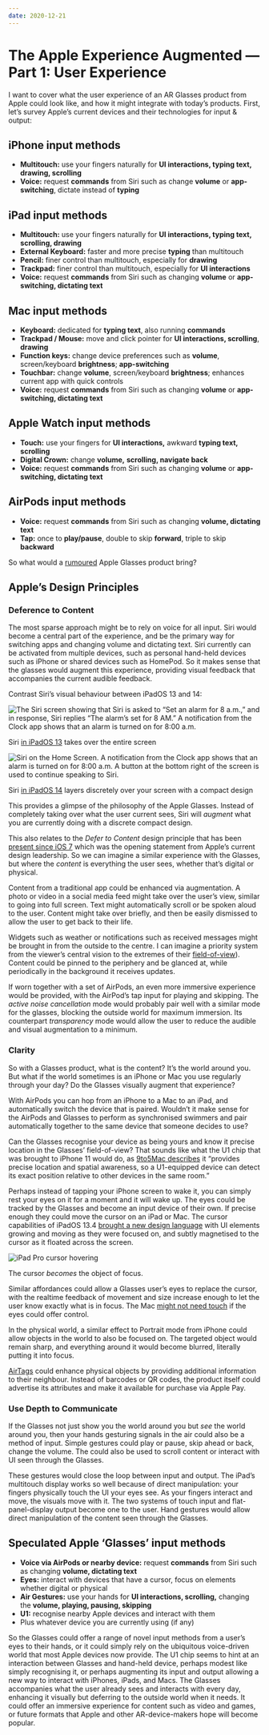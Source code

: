 ```yaml
---
date: 2020-12-21
---
```


# The Apple Experience Augmented — Part 1: User Experience

I want to cover what the user experience of an AR Glasses product from Apple could look like, and how it might integrate with today’s products. First, let’s survey Apple’s current devices and their technologies for input & output:

## iPhone input methods

*   **Multitouch:** use your fingers naturally for **UI interactions, typing text, drawing, scrolling**
*   **Voice:** request **commands** from Siri such as change **volume** or **app-switching**, dictate instead of **typing**

## iPad input methods

*   **Multitouch:** use your fingers naturally for **UI interactions, typing text, scrolling, drawing**
*   **External Keyboard:** faster and more precise **typing** than multitouch
*   **Pencil:** finer control than multitouch, especially for **drawing**
*   **Trackpad:** finer control than multitouch, especially for **UI interactions**
*   **Voice:** request **commands** from Siri such as changing ****volume**** or ****app-switching**, dictating text**

## Mac input methods

*   **Keyboard:** dedicated for **typing text**, also running **commands**
*   **Trackpad / Mouse:** move and click pointer for **UI interactions, **scrolling****, **drawing**
*   **Function keys:** change device preferences such as **volume**, screen/keyboard **brightness**; **app-switching**
*   **Touchbar:** change **volume**, screen/keyboard **brightness**; enhances current app with quick controls
*   **Voice:** request **commands** from Siri such as changing ******volume****** or ******app-switching****, dictating text**

## Apple Watch input methods

*   **Touch:** use your fingers for **UI interactions,** awkward **typing text, scrolling**
*   **Digital Crown:** change **volume,** **scrolling, navigate back**
*   **Voice:** request **commands** from Siri such as changing ******volume****** or ******app-switching****, dictating text**

## AirPods input methods

*   **Voice:** request **commands** from Siri such as changing **volume, dictating text**
*   **Tap:** once to **play/pause**, double to skip **forward**, triple to skip **backward**

So what would a [rumoured](https://www.macrumors.com/roundup/apple-glasses/) Apple Glasses product bring?

## Apple’s Design Principles

### Deference to Content

The most sparse approach might be to rely on voice for all input. Siri would become a central part of the experience, and be the primary way for switching apps and changing volume and dictating text. Siri currently can be activated from multiple devices, such as personal hand-held devices such as iPhone or shared devices such as HomePod. So it makes sense that the glasses would augment this experience, providing visual feedback that accompanies the current audible feedback.

Contrast Siri’s visual behaviour between iPadOS 13 and 14:

![The Siri screen showing that Siri is asked to “Set an alarm for 8 a.m.,” and in response, Siri replies “The alarm’s set for 8 AM.” A notification from the Clock app shows that an alarm is turned on for 8:00 a.m.](the-apple-experience-augmented-part-1-user-experience/siri-set-an-alarm.png)

Siri [in iPadOS 13](https://support.apple.com/en-au/guide/ipad/ipad4bce70ef/13.0/ipados/13.0) takes over the entire screen

![Siri on the Home Screen. A notification from the Clock app shows that an alarm is turned on for 8:00 a.m. A button at the bottom right of the screen is used to continue speaking to Siri.](the-apple-experience-augmented-part-1-user-experience/siri-ipad-response.png)

Siri [in iPadOS 14](https://support.apple.com/en-au/guide/ipad/ipad4bce70ef/14.0/ipados/14.0) layers discretely over your screen with a compact design

This provides a glimpse of the philosophy of the Apple Glasses. Instead of completely taking over what the user current sees, Siri will _augment_ what you are currently doing with a discrete compact design.

This also relates to the _Defer to Content_ design principle that has been [present since iOS 7](https://www.slideshare.net/dtireli/ios-human-interface-guidelines) which was the opening statement from Apple’s current design leadership. So we can imagine a similar experience with the Glasses, but where the _content_ is everything the user sees, whether that’s digital or physical.

Content from a traditional app could be enhanced via augmentation. A photo or video in a social media feed might take over the user’s view, similar to going into full screen. Text might automatically scroll or be spoken aloud to the user. Content might take over briefly, and then be easily dismissed to allow the user to get back to their life.

Widgets such as weather or notifications such as received messages might be brought in from the outside to the centre. I can imagine a priority system from the viewer’s central vision to the extremes of their [field-of-view](https://en.wikipedia.org/wiki/Field_of_view)). Content could be pinned to the periphery and be glanced at, while periodically in the background it receives updates.

If worn together with a set of AirPods, an even more immersive experience would be provided, with the AirPod’s tap input for playing and skipping. The _active noise cancellation_ mode would probably pair well with a similar mode for the glasses, blocking the outside world for maximum immersion. Its counterpart _transparency_ mode would allow the user to reduce the audible and visual augmentation to a minimum.

### Clarity

So with a Glasses product, what is the content? It’s the world around you. But what if the world sometimes is an iPhone or Mac you use regularly through your day? Do the Glasses visually augment that experience?

With AirPods you can hop from an iPhone to a Mac to an iPad, and automatically switch the device that is paired. Wouldn’t it make sense for the AirPods and Glasses to perform as synchronised swimmers and pair automatically together to the same device that someone decides to use?

Can the Glasses recognise your device as being yours and know it precise location in the Glasses’ field-of-view? That sounds like what the U1 chip that was brought to iPhone 11 would do, as [9to5Mac describes](https://9to5mac.com/2020/09/15/apple-watch-series-6-is-the-first-to-include-the-u1-chip-heres-how-it-could-be-used/) it “provides precise location and spatial awareness, so a U1-equipped device can detect its exact position relative to other devices in the same room.”

Perhaps instead of tapping your iPhone screen to wake it, you can simply rest your eyes on it for a moment and it will wake up. The eyes could be tracked by the Glasses and become an input device of their own. If precise enough they could move the cursor on an iPad or Mac. The cursor capabilities of iPadOS 13.4 [brought a new design language](https://techcrunch.com/2020/05/06/how-apple-reinvented-the-cursor-for-ipad/) with UI elements growing and moving as they were focused on, and subtly magnetised to the cursor as it floated across the screen.

![iPad Pro cursor hovering](the-apple-experience-augmented-part-1-user-experience/ipadprocursor.gif)

The cursor _becomes_ the object of focus.

Similar affordances could allow a Glasses user’s eyes to replace the cursor, with the realtime feedback of movement and size increase enough to let the user know exactly what is in focus. The Mac [might not need touch](https://www.youtube.com/watch?v=MK06ntS4vB4) if the eyes could offer control.

In the physical world, a similar effect to Portrait mode from iPhone could allow objects in the world to also be focused on. The targeted object would remain sharp, and everything around it would become blurred, literally putting it into focus.

[AirTags](https://www.macrumors.com/guide/airtags/) could enhance physical objects by providing additional information to their neighbour. Instead of barcodes or QR codes, the product itself could advertise its attributes and make it available for purchase via Apple Pay.

### Use Depth to Communicate

If the Glasses not just show you the world around you but _see_ the world around you, then your hands gesturing signals in the air could also be a method of input. Simple gestures could play or pause, skip ahead or back, change the volume. The could also be used to scroll content or interact with UI seen through the Glasses.

These gestures would close the loop between input and output. The iPad’s multitouch display works so well because of direct manipulation: your fingers physically touch the UI your eyes see. As your fingers interact and move, the visuals move with it. The two systems of touch input and flat-panel-display output become one to the user. Hand gestures would allow direct manipulation of the content seen through the Glasses.

## Speculated Apple ‘Glasses’ input methods

*   **Voice via AirPods or nearby device:** request **commands** from Siri such as changing **volume, dictating text**
*   **Eyes:** interact with devices that have a cursor, focus on elements whether digital or physical
*   **Air Gestures:** use your hands for **UI interactions, scrolling,** changing the **volume, playing, pausing, skipping**
*   **U1:** recognise nearby Apple devices and interact with them
*   Plus whatever device you are currently using (if any)

So the Glasses could offer a range of novel input methods from a user’s eyes to their hands, or it could simply rely on the ubiquitous voice-driven world that most Apple devices now provide. The U1 chip seems to hint at an interaction between Glasses and hand-held device, perhaps modest like simply recognising it, or perhaps augmenting its input and output allowing a new way to interact with iPhones, iPads, and Macs. The Glasses accompanies what the user already sees and interacts with every day, enhancing it visually but deferring to the outside world when it needs. It could offer an immersive experience for content such as video and games, or future formats that Apple and other AR-device-makers hope will become popular.
